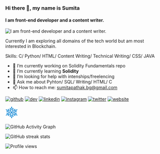 ### Hi there 👋, my name is Sumita
#### I am front-end developer and a content writer.
![I am front-end developer and a content writer.](https://in.images.search.yahoo.com/search/images;_ylt=AwrKAWu6BLdjoN8obH67HAx.;_ylu=Y29sbwNzZzMEcG9zAzEEdnRpZAMEc2VjA3BpdnM-?p=CODING+BANNER&fr2=piv-web&type=E211IN885G0&fr=mcafee#id=140&iurl=https%3A%2F%2Fwallpapercave.com%2Fwp%2Fwp8587768.jpg&action=click)

Currently I am exploring all domains of the tech world but am most interested in Blockchain.

Skills: C/ Python/ HTML/ Content Writing/ Technical Writing/ CSS/ JAVA

- 🔭 I’m currently working on Solidity Fundamentals repo 
- 🌱 I’m currently learning **Solidity** 
- 🤔 I’m looking for help with intenships/freelencing 
- 💬 Ask me about Pyhton/ SQL/ Writing/ HTML/ C 
- 📫 How to reach me: sumitapathak.bg@gmail.com 


[<img src='https://cdn.jsdelivr.net/npm/simple-icons@3.0.1/icons/github.svg' alt='github' height='40'>](https://github.com/SumiTechTo)  [<img src='https://cdn.jsdelivr.net/npm/simple-icons@3.0.1/icons/hashnode.svg' alt='dev' height='40'>](https://modmoneymindset.hashnode.dev/)  [<img src='https://cdn.jsdelivr.net/npm/simple-icons@3.0.1/icons/linkedin.svg' alt='linkedin' height='40'>](https://www.linkedin.com/in/sumita-pathak-91699a215/)  [<img src='https://cdn.jsdelivr.net/npm/simple-icons@3.0.1/icons/instagram.svg' alt='instagram' height='40'>](https://www.instagram.com/httpsumita/)  [<img src='https://cdn.jsdelivr.net/npm/simple-icons@3.0.1/icons/twitter.svg' alt='twitter' height='40'>](https://twitter.com/SumitaPathak1)  [<img src='https://cdn.jsdelivr.net/npm/simple-icons@3.0.1/icons/icloud.svg' alt='website' height='40'>](https://sumitechto.github.io/CV/)  

<a href='https://archiveprogram.github.com/'><img src='https://raw.githubusercontent.com/acervenky/animated-github-badges/master/assets/acbadge.gif' width='40' height='40'></a> 

![GitHub Activity Graph](https://activity-graph.herokuapp.com/graph?username=SumiTechTo)  

![GitHub streak stats](https://streak-stats.demolab.com/?user=SumiTechTo)  

![Profile views](https://gpvc.arturio.dev/SumiTechTo)  
